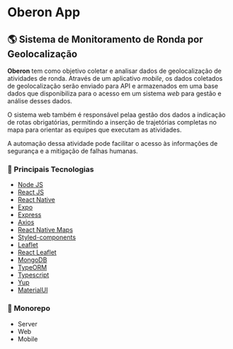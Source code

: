 # Oberon App

## 🌎 Sistema de Monitoramento de Ronda por Geolocalização

**Oberon** tem como objetivo coletar e analisar dados de geolocalização de atividades de ronda. Através de um aplicativo _mobile_, os dados coletados de geolocalização serão enviado para API e armazenados em uma base dados que disponibiliza para o acesso em um sistema _web_ para gestão e análise desses dados.

O sistema web também é responsável pelaa gestão dos dados a indicação de rotas obrigatórias, permitindo a inserção de trajetórias completas no mapa para orientar as equipes que executam as atividades.

A automação dessa atividade pode facilitar o acesso às informações de segurança e a mitigação de falhas humanas.

### 🚀 Principais Tecnologias

- [Node JS](https://nodejs.org/en/)
- [React JS](https://reactjs.org/)
- [React Native](https://reactnative.dev/)
- [Expo](https://expo.io/)
- [Express](https://expressjs.com/pt-br/)
- [Axios](https://github.com/axios/axios)
- [React Native Maps](https://github.com/react-native-maps/react-native-maps)
- [Styled-components](https://styled-components.com/)
- [Leaflet](https://leafletjs.com/)
- [React Leaflet](https://react-leaflet.js.org/)
- [MongoDB](https://www.mongodb.com/)
- [TypeORM](https://typeorm.io/#/)
- [Typescript](https://www.typescriptlang.org/)
- [Yup](https://github.com/jquense/yup)
- [MaterialUI](https://mui.com/)

### 💊 Monorepo

- Server
- Web
- Mobile
